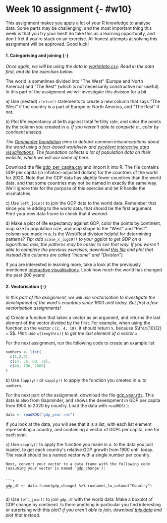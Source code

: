 # Week 10 assignment {- #w10}

This assignment makes you apply a lot of your R knowledge to analyse data. Some parts may be challenging, and the most important thing this week is that you try your best! So take this as a learning opportunity, and don't fret if you're stuck on an exercise. All honest attempts at solving this assignment will be approved. Good luck!

#### 1. Categorising and joining {-}

_Once again, we will be using the data in [worlddata.csv](https://bios1140.github.io/data/worlddata.csv). Read in the data first, and do the exercises below._

The world is sometimes divided into "The West" (Europe and North America) and "The Rest" (which is not necessarily constructive nor useful). In this part of the assignment we will investigate this division for a bit.

a) Use (nested) `ifelse()` statements to create a new column that says "The West" if the country is a part of Europe or North America, and "The Rest" if not.

b) Plot life expectancy at birth against total fertility rate, and color the points by the column you created in a. _If you weren't able to complete a., color by continent instead._

_The [Gapminder foundation](https://www.gapminder.org/) aims to debunk common misconceptions about the world using a fact-based worldview and [excellent interactive data visualisations](https://www.gapminder.org/tools/#$chart-type=bubbles&url=v1). The foundation collects a lot of population data on their website, which we will use some of here._

Download the file [gdp_per_capita.csv](bios1140.github.io/data/gdp_per_capita.csv) and import it into R. The file contains GDP per capita (in inflation-adjusted dollars) for the countries of the world for 2020. Note that the GDP data has slightly fewer countries than the world data, and that some countries may not be named in exactly the same way. We'll ignore this for the purpose of this exercise and let R handle the mismatches.

c) Use `left_join()` to join the GDP data to the world data. Remember that since you're adding to the world data, that should be the first argument. Print your new data frame to check that it worked.

d) Make a plot of life expectancy against GDP, color the points by continent, map size to population size, and map shape to the "West" and "Rest" column you made in a.  Is the West/Rest division helpful for determining patterns? _Tip: add `scale_x_log10()` to your ggplot to get GDP on a logarithmic axis, the patterns may be easier to see that way._ _If you weren't able to complete the previous exercises, download [this file](https://bios1140.github.io/data/worlddata_income.csv) and plot that instead (the columns are called "Income" and "Division")._

If you are interested in learning more, take a look at the previously mentioned [interactive visualisations](https://www.gapminder.org/tools/#$chart-type=bubbles&url=v1). Look how much the world has changed the past 200 years!

#### 2. Vectorisation {-}

_In this part of the assignment, we will use vectorisation to investigate the development of the word's countries since 1900 until today. But first a few vectorisation assignments!_

a) Create a function that takes a vector as an argument, and returns the last element of the vector divided by the first. For example, when using the function on the vector `c(2, 4, 10)`, it should return `5`, because $\frac{10}{2} = 5$. _Hint: use_ `x[length(x)]` _to get the last element of a vector_ `x` _._

For the next assignment, run the following code to create an example list:


```r
numbers <- list(
  c(1,2,3),
  c(14, 36, 60, 78),
  c(40, 700, 1000)
)
```


b) Use `lapply()` or `sapply()` to apply the function you created in a. to `numbers`.

For the next part of the assignment, download the file [gdp_year.rds](https://bios1140.github.io/data/gdp_year.rds). This data is also from Gapminder, and shows the development in GDP per capita from 1900 to 2020 by country. Load the data with `readRDS()`:


```r
data <- readRDS("gdp_year.rds")
```

If you look at the data, you will see that it is a list, with each list element representing a country, and containing a vector of GDPs per capita, one for each year.

c) Use `sapply()` to apply the function you made in a. to the data you just loaded, to get each country's relative GDP growth from 1900 until today. The result should be a named vector with a single number per country.

    Next, convert your vector to a data frame with the following code (assuming your vector is named `gdp_change`):
    
    
    ```r
    gdp_df <- data.frame(gdp_change) %>% rownames_to_column("Country")
    ```
    
d) Use `left_join()` to join `gdp_df` with the world data. Make a boxplot of GDP change by continent. Is there anything in particular you find interesting or surprising with this plot? _if you aren't able to join, download [this data](https://bios1140.github.io/data/worlddata_gdp_change.csv) and plot that instead._
